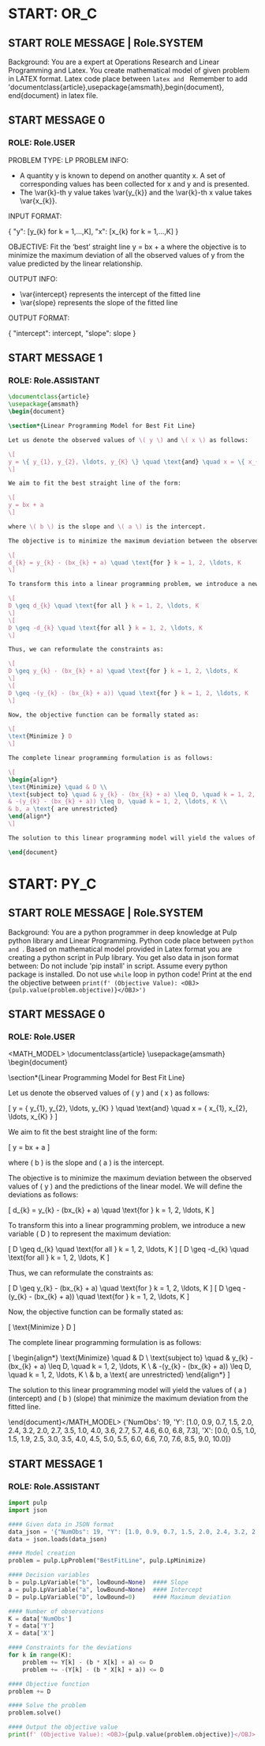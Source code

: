 # START: OR_C 
## START ROLE MESSAGE | Role.SYSTEM 
Background: You are a expert at Operations Research and Linear Programming and Latex. You create mathematical model of given problem in LATEX format. Latex code place between ```latex and ``` Remember to add 'documentclass{article},usepackage{amsmath},begin{document}, end{document} in latex file. 
## START MESSAGE 0 
### ROLE: Role.USER
<DESCRIPTION>
PROBLEM TYPE: LP
PROBLEM INFO:

- A quantity y is known to depend on another quantity x. A set of corresponding values has been collected for x and y and is presented.
- The \var{k}-th y value takes \var{y_{k}} and the \var{k}-th x value takes \var{x_{k}}.

INPUT FORMAT:

{
    "y": [y_{k} for k = 1,...,K],
    "x": [x_{k} for k = 1,...,K]
}


OBJECTIVE: Fit the ‘best’ straight line y = bx + a where the objective is to minimize the maximum deviation of all the observed values of y from the value predicted by the linear relationship.

OUTPUT INFO:

- \var{intercept} represents the intercept of the fitted line
- \var{slope} represents the slope of the fitted line

OUTPUT FORMAT:

{
    "intercept": intercept,
    "slope": slope
}
</DESCRIPTION>


## START MESSAGE 1 
### ROLE: Role.ASSISTANT
```latex
\documentclass{article}
\usepackage{amsmath}
\begin{document}

\section*{Linear Programming Model for Best Fit Line}

Let us denote the observed values of \( y \) and \( x \) as follows:

\[
y = \{ y_{1}, y_{2}, \ldots, y_{K} \} \quad \text{and} \quad x = \{ x_{1}, x_{2}, \ldots, x_{K} \}
\]

We aim to fit the best straight line of the form:

\[
y = bx + a
\]

where \( b \) is the slope and \( a \) is the intercept.

The objective is to minimize the maximum deviation between the observed values of \( y \) and the predictions of the linear model. We will define the deviations as follows:

\[
d_{k} = y_{k} - (bx_{k} + a) \quad \text{for } k = 1, 2, \ldots, K
\]

To transform this into a linear programming problem, we introduce a new variable \( D \) to represent the maximum deviation:

\[
D \geq d_{k} \quad \text{for all } k = 1, 2, \ldots, K
\]
\[
D \geq -d_{k} \quad \text{for all } k = 1, 2, \ldots, K
\]

Thus, we can reformulate the constraints as:

\[
D \geq y_{k} - (bx_{k} + a) \quad \text{for } k = 1, 2, \ldots, K
\]
\[
D \geq -(y_{k} - (bx_{k} + a)) \quad \text{for } k = 1, 2, \ldots, K
\]

Now, the objective function can be formally stated as:

\[
\text{Minimize } D
\]

The complete linear programming formulation is as follows:

\[
\begin{align*}
\text{Minimize} \quad & D \\
\text{subject to} \quad & y_{k} - (bx_{k} + a) \leq D, \quad k = 1, 2, \ldots, K \\
& -(y_{k} - (bx_{k} + a)) \leq D, \quad k = 1, 2, \ldots, K \\
& b, a \text{ are unrestricted}
\end{align*}
\]

The solution to this linear programming model will yield the values of \( a \) (intercept) and \( b \) (slope) that minimize the maximum deviation from the fitted line.

\end{document}
```

# START: PY_C 
## START ROLE MESSAGE | Role.SYSTEM 
Background: You are a python programmer in deep knowledge at Pulp python library and Linear Programming. Python code place between ```python and ```. Based on mathematical model provided in Latex format you are creating a python script in Pulp library. You get also data in json format between: <DATA></DATA> Do not include 'pip install' in script. Assume every python package is installed. Do not use `while` loop in python code! Print at the end the objective between <OBJ></OBJ> `print(f' (Objective Value): <OBJ>{pulp.value(problem.objective)}</OBJ>')` 
## START MESSAGE 0 
### ROLE: Role.USER
<MATH_MODEL>
\documentclass{article}
\usepackage{amsmath}
\begin{document}

\section*{Linear Programming Model for Best Fit Line}

Let us denote the observed values of \( y \) and \( x \) as follows:

\[
y = \{ y_{1}, y_{2}, \ldots, y_{K} \} \quad \text{and} \quad x = \{ x_{1}, x_{2}, \ldots, x_{K} \}
\]

We aim to fit the best straight line of the form:

\[
y = bx + a
\]

where \( b \) is the slope and \( a \) is the intercept.

The objective is to minimize the maximum deviation between the observed values of \( y \) and the predictions of the linear model. We will define the deviations as follows:

\[
d_{k} = y_{k} - (bx_{k} + a) \quad \text{for } k = 1, 2, \ldots, K
\]

To transform this into a linear programming problem, we introduce a new variable \( D \) to represent the maximum deviation:

\[
D \geq d_{k} \quad \text{for all } k = 1, 2, \ldots, K
\]
\[
D \geq -d_{k} \quad \text{for all } k = 1, 2, \ldots, K
\]

Thus, we can reformulate the constraints as:

\[
D \geq y_{k} - (bx_{k} + a) \quad \text{for } k = 1, 2, \ldots, K
\]
\[
D \geq -(y_{k} - (bx_{k} + a)) \quad \text{for } k = 1, 2, \ldots, K
\]

Now, the objective function can be formally stated as:

\[
\text{Minimize } D
\]

The complete linear programming formulation is as follows:

\[
\begin{align*}
\text{Minimize} \quad & D \\
\text{subject to} \quad & y_{k} - (bx_{k} + a) \leq D, \quad k = 1, 2, \ldots, K \\
& -(y_{k} - (bx_{k} + a)) \leq D, \quad k = 1, 2, \ldots, K \\
& b, a \text{ are unrestricted}
\end{align*}
\]

The solution to this linear programming model will yield the values of \( a \) (intercept) and \( b \) (slope) that minimize the maximum deviation from the fitted line.

\end{document}</MATH_MODEL>
<DATA>
{'NumObs': 19, 'Y': [1.0, 0.9, 0.7, 1.5, 2.0, 2.4, 3.2, 2.0, 2.7, 3.5, 1.0, 4.0, 3.6, 2.7, 5.7, 4.6, 6.0, 6.8, 7.3], 'X': [0.0, 0.5, 1.0, 1.5, 1.9, 2.5, 3.0, 3.5, 4.0, 4.5, 5.0, 5.5, 6.0, 6.6, 7.0, 7.6, 8.5, 9.0, 10.0]}</DATA>


## START MESSAGE 1 
### ROLE: Role.ASSISTANT
```python
import pulp
import json

#### Given data in JSON format
data_json = '{"NumObs": 19, "Y": [1.0, 0.9, 0.7, 1.5, 2.0, 2.4, 3.2, 2.0, 2.7, 3.5, 1.0, 4.0, 3.6, 2.7, 5.7, 4.6, 6.0, 6.8, 7.3], "X": [0.0, 0.5, 1.0, 1.5, 1.9, 2.5, 3.0, 3.5, 4.0, 4.5, 5.0, 5.5, 6.0, 6.6, 7.0, 7.6, 8.5, 9.0, 10.0]}'
data = json.loads(data_json)

#### Model creation
problem = pulp.LpProblem("BestFitLine", pulp.LpMinimize)

#### Decision variables
b = pulp.LpVariable("b", lowBound=None)  #### Slope
a = pulp.LpVariable("a", lowBound=None)  #### Intercept
D = pulp.LpVariable("D", lowBound=0)     #### Maximum deviation

#### Number of observations
K = data['NumObs']
Y = data['Y']
X = data['X']

#### Constraints for the deviations
for k in range(K):
    problem += Y[k] - (b * X[k] + a) <= D
    problem += -(Y[k] - (b * X[k] + a)) <= D

#### Objective function
problem += D

#### Solve the problem
problem.solve()

#### Output the objective value
print(f' (Objective Value): <OBJ>{pulp.value(problem.objective)}</OBJ>')
```

